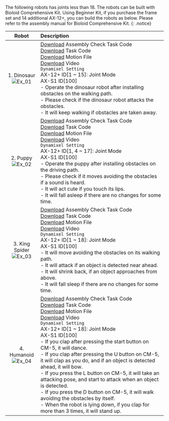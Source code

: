 The following robots has joints less than 18.  The robots can be built with Bioloid Comprehensive Kit. Using Beginner Kit, if you purchase the frame set and 14 additional AX-12+, you can build the robots as below. Please refer to the assembly manual for Bioloid Comprehensive Kit.
{: .notice}

|Robot|Description|
|:---:|:---|
|1. Dinosaur<br />![Ex_01][img_adv_ex_01]|[Download][adv_ex_1-1] Assembly Check Task Code<br />[Download][adv_ex_1-2] Task Code<br />[Download][adv_ex_1-3] Motion File<br />[Download][adv_ex_1-4] Video<br />`Dynamixel Setting`<br />AX-12+ ID[1 ~ 15]: Joint Mode<br />AX-S1 ID[100]<br />- Operate the dinosaur robot after installing obstacles on the walking path.<br />- Please check if the dinosaur robot attacks the obstacles.<br />- It will keep walking if obstacles are taken away.|
|2. Puppy<br />![Ex_02][img_adv_ex_02]|[Download][adv_ex_2-1] Assembly Check Task Code<br />[Download][adv_ex_2-2] Task Code<br />[Download][adv_ex_2-3] Motion File<br />[Download][adv_ex_2-4] Video<br /> `Dynamixel Setting`<br />AX-12+ ID[1, 4 ~ 17]: Joint Mode<br />AX-S1 ID[100]<br />- Operate the puppy after installing obstacles on the driving path.<br />- Please check if it moves avoiding the obstacles if a sound is heard.<br />- It will act cute if you touch its lips.<br />- It will fall asleep if there are no changes for some time.|
|3. King Spider<br />![Ex_03][img_adv_ex_03]|[Download][adv_ex_3-1] Assembly Check Task Code<br />[Download][adv_ex_3-2] Task Code<br />[Download][adv_ex_3-3] Motion File<br />[Download][adv_ex_3-4] Video<br /> `Dynamixel Setting`<br />AX-12+ ID[1 ~ 18]: Joint Mode<br />AX-S1 ID[100]<br />- It will move avoiding the obstacles on its walking path.<br />- It will attack if an object is detected near ahead.<br />- It will shrink back, if an object approaches from above.<br />- It will fall sleep if there are no changes for some time.|
|4. Humanoid<br />![Ex_04][img_adv_ex_04]|[Download][adv_ex_4-1] Assembly Check Task Code<br />[Download][adv_ex_4-2] Task Code<br />[Download][adv_ex_4-3] Motion File<br />[Download][adv_ex_4-4] Video<br /> `Dynamixel Setting`<br />AX-12+ ID[1 ~ 18]: Joint Mode<br />AX-S1 ID[100]<br />- If you clap after pressing the start button on CM-5, it will dance.<br />- If you clap after pressing the U button on CM-5, it will clap as you do, and if an object is detected ahead, it will bow.<br />- If you press the L button on CM-5, it will take an attacking pose, and start to attack when an object is detected.<br />- If you press the D button on CM-5, it will walk avoiding the obstacles by itself.<br />- When the robot is lying down, if you clap for more than 3 times, it will stand up.|


[img_adv_ex_01]: /assets/images/edu/bioloid/bioloid_advanced_dinosaur.jpg
[img_adv_ex_02]: /assets/images/edu/bioloid/bioloid_advanced_puppy.jpg
[img_adv_ex_03]: /assets/images/edu/bioloid/bioloid_advanced_kingspider.jpg
[img_adv_ex_04]: /assets/images/edu/bioloid/bioloid_advanced_humanoid.jpg

[adv_ex_1-1]: http://support.robotis.com/en/baggage_files/bioloid/bio_cmp_dinosaur_check_en.tsk
[adv_ex_1-2]: http://support.robotis.com/en/baggage_files/bioloid/bio_cmp_dinosaur_en.tsk
[adv_ex_1-3]: http://support.robotis.com/en/baggage_files/bioloid/bio_cmp_dinosaur_en.mtn
[adv_ex_1-4]: https://www.dropbox.com/s/116km4n144n3cax/2_10.wmv?dl=0
[adv_ex_2-1]: http://support.robotis.com/en/baggage_files/bioloid/bio_cmp_puppy_check_en.tsk
[adv_ex_2-2]: http://support.robotis.com/en/baggage_files/bioloid/bio_cmp_puppy_en.tsk
[adv_ex_2-3]: http://support.robotis.com/en/baggage_files/bioloid/bio_cmp_puppy_en.mtn
[adv_ex_2-4]: https://www.dropbox.com/s/iemos074yusb15n/2_9.wmv?dl=0
[adv_ex_3-1]: http://support.robotis.com/en/baggage_files/bioloid/bio_cmp_kingspider_check_en.tsk
[adv_ex_3-2]: http://support.robotis.com/en/baggage_files/bioloid/bio_cmp_kingspider_en.tsk
[adv_ex_3-3]: http://support.robotis.com/en/baggage_files/bioloid/bio_cmp_kingspider_en.mtn
[adv_ex_3-4]: https://www.dropbox.com/s/d0llb2kzai4cq0r/2_11.wmv?dl=0
[adv_ex_4-1]: http://support.robotis.com/en/baggage_files/bioloid/bio_cmp_humanoid_check_en.tsk
[adv_ex_4-2]: http://support.robotis.com/en/baggage_files/bioloid/bio_cmp_humanoid_en.tsk
[adv_ex_4-3]: http://support.robotis.com/en/baggage_files/bioloid/bio_cmp_humanoid_en.mtn
[adv_ex_4-4]: https://www.dropbox.com/s/lcq5cw0sm1m666m/2_12.wmv?dl=0
